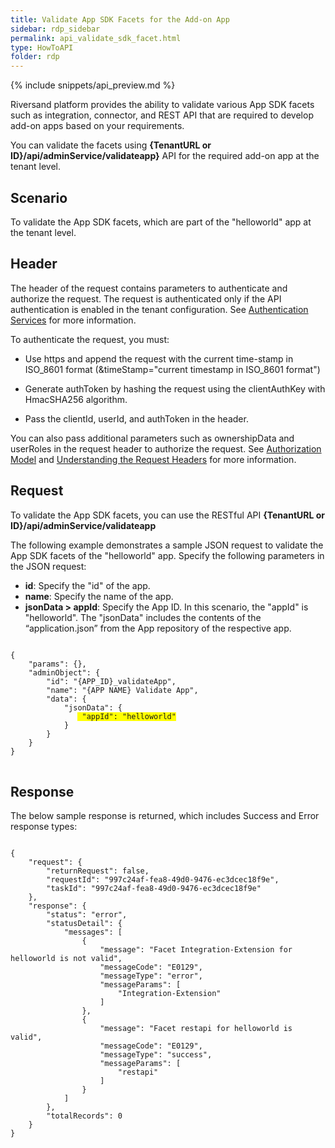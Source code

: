 ```yaml
---
title: Validate App SDK Facets for the Add-on App
sidebar: rdp_sidebar
permalink: api_validate_sdk_facet.html
type: HowToAPI
folder: rdp
---
```


{% include snippets/api_preview.md %}

Riversand platform provides the ability to validate various App SDK facets such as integration, connector, and REST API that are required to develop add-on apps based on your requirements.

You can validate the facets using **{TenantURL or ID}/api/adminService/validateapp}** API for the required add-on app at the tenant level.

## Scenario

To validate the App SDK facets, which are part of the "helloworld" app at the tenant level.

## Header

The header of the request contains parameters to authenticate and authorize the request. The request is authenticated only if the API authentication is enabled in the tenant configuration. See [Authentication Services](/v1/docs/authentication-services-1) for more information.

To authenticate the request, you must:

* Use https and append the request with the current time-stamp in ISO_8601 format (&timeStamp="current timestamp in ISO_8601 format")

* Generate authToken by hashing the request using the clientAuthKey with HmacSHA256 algorithm.

* Pass the clientId, userId, and authToken in the header.

You can also pass additional parameters such as ownershipData and userRoles in the request header to authorize the request. See [Authorization Model](/v1/docs/authorization-model) and [Understanding the Request Headers](/v1/docs/understanding-request-headers) for more information.


## Request

To validate the App SDK facets, you can use the RESTful API **{TenantURL or ID}/api/adminService/validateapp**

The following example demonstrates a sample JSON request to validate the App SDK facets of the "helloworld" app. Specify the following parameters in the JSON request:

* **id**: Specify the "id" of the app.
* **name**: Specify the name of the app.
* **jsonData > appId**: Specify the App ID. In this scenario, the "appId" is "helloworld".
The  "jsonData" includes the contents of the “application.json” from the App repository of the respective app.

<pre>
<code>
{
    "params": {},
    "adminObject": {
        "id": "{APP_ID}_validateApp",
        "name": "{APP NAME} Validate App",
        "data": {
            "jsonData": {
               <span style="background-color: #FFFF00"> "appId": "helloworld"</span>
            }
        }
    }
}
</code>
</pre>

## Response

The below sample response is returned, which includes Success and Error response types:

<pre>
<code>
{
    "request": {
        "returnRequest": false,
        "requestId": "997c24af-fea8-49d0-9476-ec3dcec18f9e",
        "taskId": "997c24af-fea8-49d0-9476-ec3dcec18f9e"
    },
    "response": {
        "status": "error",
        "statusDetail": {
            "messages": [
                {
                    "message": "Facet Integration-Extension for helloworld is not valid",
                    "messageCode": "E0129",
                    "messageType": "error",
                    "messageParams": [
                        "Integration-Extension"
                    ]
                },
                {
                    "message": "Facet restapi for helloworld is valid",
                    "messageCode": "E0129",
                    "messageType": "success",
                    "messageParams": [
                        "restapi"
                    ]
                }
            ]
        },
        "totalRecords": 0
    }
}